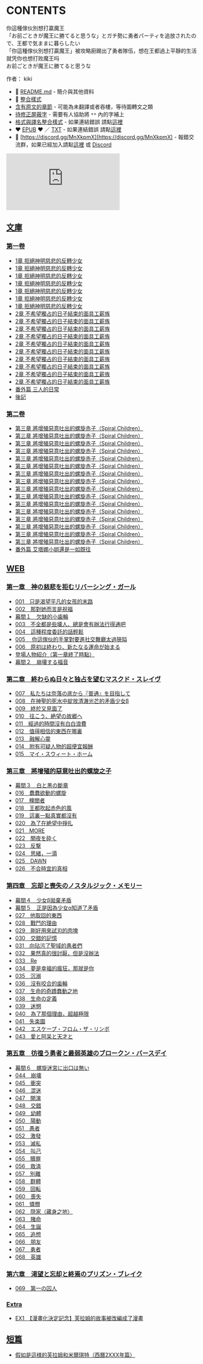 # CONTENTS

你這種傢伙別想打贏魔王  
「お前ごときが魔王に勝てると思うな」とガチ勢に勇者パーティを追放されたので、王都で気ままに暮らしたい  
「你這種傢伙別想打贏魔王」被攻略廚踢出了勇者隊伍，想在王都過上平靜的生活  
就凭你也想打败魔王吗  
お前ごときが魔王に勝てると思うな  

作者： kiki  



- :closed_book: [README.md](README.md) - 簡介與其他資料
- :pencil: [整合樣式](%E6%95%B4%E5%90%88%E6%A8%A3%E5%BC%8F.md)
- [含有原文的章節](ja.md) - 可能為未翻譯或者吞樓，等待圖轉文之類
- [待修正屏蔽字](%E5%BE%85%E4%BF%AE%E6%AD%A3%E5%B1%8F%E8%94%BD%E5%AD%97.md) - 需要有人協助將 `**` 內的字補上
- [格式與譯名整合樣式](https://github.com/bluelovers/node-novel/blob/master/lib/locales/%E4%BD%A0%E9%80%99%E7%A8%AE%E5%82%A2%E4%BC%99%E5%88%A5%E6%83%B3%E6%89%93%E8%B4%8F%E9%AD%94%E7%8E%8B.ts) - 如果連結錯誤 請點[這裡](https://github.com/bluelovers/node-novel/blob/master/lib/locales/)
-  :heart: [EPUB](https://gitlab.com/demonovel/epub-txt/blob/master/girl_out/%E4%BD%A0%E9%80%99%E7%A8%AE%E5%82%A2%E4%BC%99%E5%88%A5%E6%83%B3%E6%89%93%E8%B4%8F%E9%AD%94%E7%8E%8B.epub) :heart:  ／ [TXT](https://gitlab.com/demonovel/epub-txt/blob/master/girl_out/out/%E4%BD%A0%E9%80%99%E7%A8%AE%E5%82%A2%E4%BC%99%E5%88%A5%E6%83%B3%E6%89%93%E8%B4%8F%E9%AD%94%E7%8E%8B.out.txt) - 如果連結錯誤 請點[這裡](https://gitlab.com/demonovel/epub-txt/blob/master/girl_out/)
- :mega: [https://discord.gg/MnXkpmX](https://discord.gg/MnXkpmX) - 報錯交流群，如果已經加入請點[這裡](https://discordapp.com/channels/467794087769014273/467794088285175809) 或 [Discord](https://discordapp.com/channels/@me)


![導航目錄](https://chart.apis.google.com/chart?cht=qr&chs=150x150&chl=https://gitlab.com/novel-group/txt-source/blob/master/girl_out/你這種傢伙別想打贏魔王/導航目錄.md "導航目錄")




## [文庫](00010_%E6%96%87%E5%BA%AB)


### [第一卷](00010_%E6%96%87%E5%BA%AB/10010_%E7%AC%AC%E4%B8%80%E5%8D%B7)

- [1章 拒絕神明慈悲的反轉少女](00010_%E6%96%87%E5%BA%AB/10010_%E7%AC%AC%E4%B8%80%E5%8D%B7/00010_1%E7%AB%A0%20%E6%8B%92%E7%B5%95%E7%A5%9E%E6%98%8E%E6%85%88%E6%82%B2%E7%9A%84%E5%8F%8D%E8%BD%89%E5%B0%91%E5%A5%B3/00020_001%20%E5%83%85%E5%83%85%E6%98%AF%E6%B8%B4%E6%9C%9B%E5%B9%B3%E5%87%A1%E7%9A%84%E5%B0%91%E5%A5%B3%E7%9A%84%E6%9C%AB%E8%B7%AF.txt)
- [1章 拒絕神明慈悲的反轉少女](00010_%E6%96%87%E5%BA%AB/10010_%E7%AC%AC%E4%B8%80%E5%8D%B7/00010_1%E7%AB%A0%20%E6%8B%92%E7%B5%95%E7%A5%9E%E6%98%8E%E6%85%88%E6%82%B2%E7%9A%84%E5%8F%8D%E8%BD%89%E5%B0%91%E5%A5%B3/00030_002%20%E9%82%A3%E5%B0%8D%E5%A5%B9%E8%80%8C%E8%A8%80%E6%98%AF%E7%A5%9D%E7%A6%8F.txt)
- [1章 拒絕神明慈悲的反轉少女](00010_%E6%96%87%E5%BA%AB/10010_%E7%AC%AC%E4%B8%80%E5%8D%B7/00010_1%E7%AB%A0%20%E6%8B%92%E7%B5%95%E7%A5%9E%E6%98%8E%E6%85%88%E6%82%B2%E7%9A%84%E5%8F%8D%E8%BD%89%E5%B0%91%E5%A5%B3/00040_%E5%B9%95%E9%96%93%EF%BC%91%20%E6%AC%A0%E7%BC%BA%E7%9A%84%E5%B0%8F%E6%AD%AF%E8%BC%AA.txt)
- [1章 拒絕神明慈悲的反轉少女](00010_%E6%96%87%E5%BA%AB/10010_%E7%AC%AC%E4%B8%80%E5%8D%B7/00010_1%E7%AB%A0%20%E6%8B%92%E7%B5%95%E7%A5%9E%E6%98%8E%E6%85%88%E6%82%B2%E7%9A%84%E5%8F%8D%E8%BD%89%E5%B0%91%E5%A5%B3/00050_003%20%E4%B8%8D%E5%85%A8%E9%83%BD%E6%98%AF%E4%BA%9B%E5%A3%8A%E4%BA%BA%EF%BC%8C%E7%B8%BD%E6%98%AF%E6%9C%83%E6%9C%89%E8%BE%A6%E6%B3%95%E8%A1%8C%E5%BE%97%E9%80%9A%E5%90%A7.txt)
- [1章 拒絕神明慈悲的反轉少女](00010_%E6%96%87%E5%BA%AB/10010_%E7%AC%AC%E4%B8%80%E5%8D%B7/00010_1%E7%AB%A0%20%E6%8B%92%E7%B5%95%E7%A5%9E%E6%98%8E%E6%85%88%E6%82%B2%E7%9A%84%E5%8F%8D%E8%BD%89%E5%B0%91%E5%A5%B3/00060_004%20%E9%80%99%E7%A8%AE%E7%A8%8B%E5%BA%A6%E5%A7%94%E6%89%98%E7%9A%84%E8%A9%B1%E8%BC%95%E6%9D%BE~.txt)
- [1章 拒絕神明慈悲的反轉少女](00010_%E6%96%87%E5%BA%AB/10010_%E7%AC%AC%E4%B8%80%E5%8D%B7/00010_1%E7%AB%A0%20%E6%8B%92%E7%B5%95%E7%A5%9E%E6%98%8E%E6%85%88%E6%82%B2%E7%9A%84%E5%8F%8D%E8%BD%89%E5%B0%91%E5%A5%B3/00070_005%20%E4%BD%A0%E9%80%99%E5%AE%B6%E4%BC%99%E7%9A%84%E6%89%8B%E6%8E%8C%E9%82%84%E4%B8%8D%E5%A4%A0%E8%AD%B2%E6%88%91%E8%B5%B7%E8%88%9E.txt)
- [1章 拒絕神明慈悲的反轉少女](00010_%E6%96%87%E5%BA%AB/10010_%E7%AC%AC%E4%B8%80%E5%8D%B7/00010_1%E7%AB%A0%20%E6%8B%92%E7%B5%95%E7%A5%9E%E6%98%8E%E6%85%88%E6%82%B2%E7%9A%84%E5%8F%8D%E8%BD%89%E5%B0%91%E5%A5%B3/00080_006%20%E5%8E%9F%E5%88%9D%E7%B5%90%E6%9D%9F%EF%BC%8C%E6%96%B0%E7%9A%84%E5%91%BD%E9%81%8B%E9%96%8B%E5%A7%8B.txt)
- [2章 不希望獨占的日子結束的面具工薪族](00010_%E6%96%87%E5%BA%AB/10010_%E7%AC%AC%E4%B8%80%E5%8D%B7/00090_2%E7%AB%A0%20%E4%B8%8D%E5%B8%8C%E6%9C%9B%E7%8D%A8%E5%8D%A0%E7%9A%84%E6%97%A5%E5%AD%90%E7%B5%90%E6%9D%9F%E7%9A%84%E9%9D%A2%E5%85%B7%E5%B7%A5%E8%96%AA%E6%97%8F/00090_%E5%B9%95%E9%96%93%EF%BC%92%20%E5%B4%A9%E5%A3%8A%E7%9A%84%E7%A6%8F%E9%9F%B3.txt)
- [2章 不希望獨占的日子結束的面具工薪族](00010_%E6%96%87%E5%BA%AB/10010_%E7%AC%AC%E4%B8%80%E5%8D%B7/00090_2%E7%AB%A0%20%E4%B8%8D%E5%B8%8C%E6%9C%9B%E7%8D%A8%E5%8D%A0%E7%9A%84%E6%97%A5%E5%AD%90%E7%B5%90%E6%9D%9F%E7%9A%84%E9%9D%A2%E5%85%B7%E5%B7%A5%E8%96%AA%E6%97%8F/00100_007%20%E6%88%91%E5%80%91%E6%98%AF%E5%BE%9E%E5%9C%B0%E7%8D%84%E7%9A%84%E5%BA%95%E9%83%A8%E5%90%91%E3%80%8E%E6%99%AE%E9%80%9A%E3%80%8F%E9%80%B2%E7%99%BC.txt)
- [2章 不希望獨占的日子結束的面具工薪族](00010_%E6%96%87%E5%BA%AB/10010_%E7%AC%AC%E4%B8%80%E5%8D%B7/00090_2%E7%AB%A0%20%E4%B8%8D%E5%B8%8C%E6%9C%9B%E7%8D%A8%E5%8D%A0%E7%9A%84%E6%97%A5%E5%AD%90%E7%B5%90%E6%9D%9F%E7%9A%84%E9%9D%A2%E5%85%B7%E5%B7%A5%E8%96%AA%E6%97%8F/00110_008%20%E5%9C%A8%E7%A5%9E%E8%81%96%E7%9A%84%E6%AD%BB%E6%B0%B4%E4%B8%AD%E7%B6%BB%E6%94%BE%E6%B8%85%E6%BE%88%E5%85%89%E8%8A%92%E7%9A%84%E7%9F%9B%E7%9B%BE%E5%B0%91%E5%A5%B3%CE%B2.txt)
- [2章 不希望獨占的日子結束的面具工薪族](00010_%E6%96%87%E5%BA%AB/10010_%E7%AC%AC%E4%B8%80%E5%8D%B7/00090_2%E7%AB%A0%20%E4%B8%8D%E5%B8%8C%E6%9C%9B%E7%8D%A8%E5%8D%A0%E7%9A%84%E6%97%A5%E5%AD%90%E7%B5%90%E6%9D%9F%E7%9A%84%E9%9D%A2%E5%85%B7%E5%B7%A5%E8%96%AA%E6%97%8F/00120_009%20%E7%B5%82%E6%96%BC%E5%8F%88%E8%A6%8B%E9%9D%A2%E4%BA%86.txt)
- [2章 不希望獨占的日子結束的面具工薪族](00010_%E6%96%87%E5%BA%AB/10010_%E7%AC%AC%E4%B8%80%E5%8D%B7/00090_2%E7%AB%A0%20%E4%B8%8D%E5%B8%8C%E6%9C%9B%E7%8D%A8%E5%8D%A0%E7%9A%84%E6%97%A5%E5%AD%90%E7%B5%90%E6%9D%9F%E7%9A%84%E9%9D%A2%E5%85%B7%E5%B7%A5%E8%96%AA%E6%97%8F/00130_010%20%E8%B5%B0%E5%90%A7%EF%BC%8C%E5%90%91%E8%91%97%E7%B5%B6%E6%9C%9B%E7%9A%84%E6%95%85%E9%83%B7.txt)
- [2章 不希望獨占的日子結束的面具工薪族](00010_%E6%96%87%E5%BA%AB/10010_%E7%AC%AC%E4%B8%80%E5%8D%B7/00090_2%E7%AB%A0%20%E4%B8%8D%E5%B8%8C%E6%9C%9B%E7%8D%A8%E5%8D%A0%E7%9A%84%E6%97%A5%E5%AD%90%E7%B5%90%E6%9D%9F%E7%9A%84%E9%9D%A2%E5%85%B7%E5%B7%A5%E8%96%AA%E6%97%8F/00140_011%20%E7%B6%93%E9%81%8E%E7%9A%84%E6%99%82%E9%96%93%E6%B2%92%E6%9C%89%E7%99%BD%E7%99%BD%E6%B5%AA%E8%B2%BB.txt)
- [2章 不希望獨占的日子結束的面具工薪族](00010_%E6%96%87%E5%BA%AB/10010_%E7%AC%AC%E4%B8%80%E5%8D%B7/00090_2%E7%AB%A0%20%E4%B8%8D%E5%B8%8C%E6%9C%9B%E7%8D%A8%E5%8D%A0%E7%9A%84%E6%97%A5%E5%AD%90%E7%B5%90%E6%9D%9F%E7%9A%84%E9%9D%A2%E5%85%B7%E5%B7%A5%E8%96%AA%E6%97%8F/00150_012%20%E5%80%BC%E5%BE%97%E7%9B%B8%E4%BF%A1%E7%9A%84%E6%9D%B1%E8%A5%BF%E5%9C%A8%E5%93%AA%E8%A3%A1.txt)
- [2章 不希望獨占的日子結束的面具工薪族](00010_%E6%96%87%E5%BA%AB/10010_%E7%AC%AC%E4%B8%80%E5%8D%B7/00090_2%E7%AB%A0%20%E4%B8%8D%E5%B8%8C%E6%9C%9B%E7%8D%A8%E5%8D%A0%E7%9A%84%E6%97%A5%E5%AD%90%E7%B5%90%E6%9D%9F%E7%9A%84%E9%9D%A2%E5%85%B7%E5%B7%A5%E8%96%AA%E6%97%8F/00160_013%20%E8%9E%8D%E8%A7%A3%E5%BF%83%E9%9D%88.txt)
- [2章 不希望獨占的日子結束的面具工薪族](00010_%E6%96%87%E5%BA%AB/10010_%E7%AC%AC%E4%B8%80%E5%8D%B7/00090_2%E7%AB%A0%20%E4%B8%8D%E5%B8%8C%E6%9C%9B%E7%8D%A8%E5%8D%A0%E7%9A%84%E6%97%A5%E5%AD%90%E7%B5%90%E6%9D%9F%E7%9A%84%E9%9D%A2%E5%85%B7%E5%B7%A5%E8%96%AA%E6%97%8F/00170_014%20%E9%99%84%E6%9C%89%E5%8F%AF%E7%96%91%E4%BA%BA%E7%89%A9%E7%9A%84%E8%B6%85%E4%BE%BF%E5%AE%9C%E5%A0%B1%E9%85%AC.txt)
- [2章 不希望獨占的日子結束的面具工薪族](00010_%E6%96%87%E5%BA%AB/10010_%E7%AC%AC%E4%B8%80%E5%8D%B7/00090_2%E7%AB%A0%20%E4%B8%8D%E5%B8%8C%E6%9C%9B%E7%8D%A8%E5%8D%A0%E7%9A%84%E6%97%A5%E5%AD%90%E7%B5%90%E6%9D%9F%E7%9A%84%E9%9D%A2%E5%85%B7%E5%B7%A5%E8%96%AA%E6%97%8F/00180_015%20My%20Sweet%20Home.txt)
- [番外篇 三人的日常](00010_%E6%96%87%E5%BA%AB/10010_%E7%AC%AC%E4%B8%80%E5%8D%B7/00190_%E7%95%AA%E5%A4%96%E7%AF%87%20%E4%B8%89%E4%BA%BA%E7%9A%84%E6%97%A5%E5%B8%B8.txt)
- [後記](00010_%E6%96%87%E5%BA%AB/10010_%E7%AC%AC%E4%B8%80%E5%8D%B7/00200_%E5%BE%8C%E8%A8%98.txt)

### [第二卷](00010_%E6%96%87%E5%BA%AB/10020_%E7%AC%AC%E4%BA%8C%E5%8D%B7)

- [第三章 將增殖惡意吐出的螺旋赤子（Spiral Children）](00010_%E6%96%87%E5%BA%AB/10020_%E7%AC%AC%E4%BA%8C%E5%8D%B7/00010_%E7%AC%AC%E4%B8%89%E7%AB%A0%20%E5%B0%87%E5%A2%9E%E6%AE%96%E6%83%A1%E6%84%8F%E5%90%90%E5%87%BA%E7%9A%84%E8%9E%BA%E6%97%8B%E8%B5%A4%E5%AD%90%EF%BC%88Spiral%20Children%EF%BC%89/00010_%E5%B9%95%E9%96%93%EF%BC%93%20%E7%99%BD%E8%88%87%E9%BB%91%E7%9A%84%E6%96%B7%E7%AB%A0.txt)
- [第三章 將增殖惡意吐出的螺旋赤子（Spiral Children）](00010_%E6%96%87%E5%BA%AB/10020_%E7%AC%AC%E4%BA%8C%E5%8D%B7/00010_%E7%AC%AC%E4%B8%89%E7%AB%A0%20%E5%B0%87%E5%A2%9E%E6%AE%96%E6%83%A1%E6%84%8F%E5%90%90%E5%87%BA%E7%9A%84%E8%9E%BA%E6%97%8B%E8%B5%A4%E5%AD%90%EF%BC%88Spiral%20Children%EF%BC%89/00020_001%20%E5%8D%91%E9%84%99%E5%B0%8F%E4%BA%BA%E7%AC%91%E4%BA%86.txt)
- [第三章 將增殖惡意吐出的螺旋赤子（Spiral Children）](00010_%E6%96%87%E5%BA%AB/10020_%E7%AC%AC%E4%BA%8C%E5%8D%B7/00010_%E7%AC%AC%E4%B8%89%E7%AB%A0%20%E5%B0%87%E5%A2%9E%E6%AE%96%E6%83%A1%E6%84%8F%E5%90%90%E5%87%BA%E7%9A%84%E8%9E%BA%E6%97%8B%E8%B5%A4%E5%AD%90%EF%BC%88Spiral%20Children%EF%BC%89/00030_002%20%E5%B1%A4%E5%B1%A4%E5%8C%85%E8%A3%B9%E7%9A%84%E8%9B%9B%E7%B5%B2.txt)
- [第三章 將增殖惡意吐出的螺旋赤子（Spiral Children）](00010_%E6%96%87%E5%BA%AB/10020_%E7%AC%AC%E4%BA%8C%E5%8D%B7/00010_%E7%AC%AC%E4%B8%89%E7%AB%A0%20%E5%B0%87%E5%A2%9E%E6%AE%96%E6%83%A1%E6%84%8F%E5%90%90%E5%87%BA%E7%9A%84%E8%9E%BA%E6%97%8B%E8%B5%A4%E5%AD%90%EF%BC%88Spiral%20Children%EF%BC%89/00040_003%20%E5%A5%B4%E9%9A%B7%E5%B0%91%E5%A5%B3%E7%84%A1%E8%99%95%E5%8F%AF%E9%80%83.txt)
- [第三章 將增殖惡意吐出的螺旋赤子（Spiral Children）](00010_%E6%96%87%E5%BA%AB/10020_%E7%AC%AC%E4%BA%8C%E5%8D%B7/00010_%E7%AC%AC%E4%B8%89%E7%AB%A0%20%E5%B0%87%E5%A2%9E%E6%AE%96%E6%83%A1%E6%84%8F%E5%90%90%E5%87%BA%E7%9A%84%E8%9E%BA%E6%97%8B%E8%B5%A4%E5%AD%90%EF%BC%88Spiral%20Children%EF%BC%89/00050_004%20%E5%9B%A0%E6%9E%9C%E5%BE%AA%E7%92%B0%E8%80%8C%E4%BE%86%E7%9A%84%E5%A0%B1%E6%87%89.txt)
- [第三章 將增殖惡意吐出的螺旋赤子（Spiral Children）](00010_%E6%96%87%E5%BA%AB/10020_%E7%AC%AC%E4%BA%8C%E5%8D%B7/00010_%E7%AC%AC%E4%B8%89%E7%AB%A0%20%E5%B0%87%E5%A2%9E%E6%AE%96%E6%83%A1%E6%84%8F%E5%90%90%E5%87%BA%E7%9A%84%E8%9E%BA%E6%97%8B%E8%B5%A4%E5%AD%90%EF%BC%88Spiral%20Children%EF%BC%89/00060_005%20%E8%A0%A2%E8%A0%A2%E6%AC%B2%E5%8B%95%E7%9A%84%E8%9E%BA%E6%97%8B.txt)
- [第三章 將增殖惡意吐出的螺旋赤子（Spiral Children）](00010_%E6%96%87%E5%BA%AB/10020_%E7%AC%AC%E4%BA%8C%E5%8D%B7/00010_%E7%AC%AC%E4%B8%89%E7%AB%A0%20%E5%B0%87%E5%A2%9E%E6%AE%96%E6%83%A1%E6%84%8F%E5%90%90%E5%87%BA%E7%9A%84%E8%9E%BA%E6%97%8B%E8%B5%A4%E5%AD%90%EF%BC%88Spiral%20Children%EF%BC%89/00070_006%20%E7%8E%8B%E9%83%BD%E5%90%B9%E8%B5%B7%E7%9A%84%E8%B5%A4%E8%89%B2%E4%B9%8B%E9%A2%A8.txt)
- [第三章 將增殖惡意吐出的螺旋赤子（Spiral Children）](00010_%E6%96%87%E5%BA%AB/10020_%E7%AC%AC%E4%BA%8C%E5%8D%B7/00010_%E7%AC%AC%E4%B8%89%E7%AB%A0%20%E5%B0%87%E5%A2%9E%E6%AE%96%E6%83%A1%E6%84%8F%E5%90%90%E5%87%BA%E7%9A%84%E8%9E%BA%E6%97%8B%E8%B5%A4%E5%AD%90%EF%BC%88Spiral%20Children%EF%BC%89/00080_007%20%E9%80%99%E9%87%8C%E4%B8%80%E9%BB%9E%E7%9C%9F%E5%AF%A6%E9%83%BD%E6%B2%92%E6%9C%89.txt)
- [第三章 將增殖惡意吐出的螺旋赤子（Spiral Children）](00010_%E6%96%87%E5%BA%AB/10020_%E7%AC%AC%E4%BA%8C%E5%8D%B7/00010_%E7%AC%AC%E4%B8%89%E7%AB%A0%20%E5%B0%87%E5%A2%9E%E6%AE%96%E6%83%A1%E6%84%8F%E5%90%90%E5%87%BA%E7%9A%84%E8%9E%BA%E6%97%8B%E8%B5%A4%E5%AD%90%EF%BC%88Spiral%20Children%EF%BC%89/00090_008%20%E7%84%A1%E5%8A%9B%E6%84%9F%E7%B8%BD%E6%98%AF%E4%BC%B4%E9%9A%A8%E8%91%97%E6%88%91.txt)
- [第三章 將增殖惡意吐出的螺旋赤子（Spiral Children）](00010_%E6%96%87%E5%BA%AB/10020_%E7%AC%AC%E4%BA%8C%E5%8D%B7/00010_%E7%AC%AC%E4%B8%89%E7%AB%A0%20%E5%B0%87%E5%A2%9E%E6%AE%96%E6%83%A1%E6%84%8F%E5%90%90%E5%87%BA%E7%9A%84%E8%9E%BA%E6%97%8B%E8%B5%A4%E5%AD%90%EF%BC%88Spiral%20Children%EF%BC%89/00100_009%20%E6%AC%A0%E7%BC%BA%E7%9A%84%E7%A2%8E%E7%89%87.txt)
- [第三章 將增殖惡意吐出的螺旋赤子（Spiral Children）](00010_%E6%96%87%E5%BA%AB/10020_%E7%AC%AC%E4%BA%8C%E5%8D%B7/00010_%E7%AC%AC%E4%B8%89%E7%AB%A0%20%E5%B0%87%E5%A2%9E%E6%AE%96%E6%83%A1%E6%84%8F%E5%90%90%E5%87%BA%E7%9A%84%E8%9E%BA%E6%97%8B%E8%B5%A4%E5%AD%90%EF%BC%88Spiral%20Children%EF%BC%89/00110_010%20MORE.txt)
- [第三章 將增殖惡意吐出的螺旋赤子（Spiral Children）](00010_%E6%96%87%E5%BA%AB/10020_%E7%AC%AC%E4%BA%8C%E5%8D%B7/00010_%E7%AC%AC%E4%B8%89%E7%AB%A0%20%E5%B0%87%E5%A2%9E%E6%AE%96%E6%83%A1%E6%84%8F%E5%90%90%E5%87%BA%E7%9A%84%E8%9E%BA%E6%97%8B%E8%B5%A4%E5%AD%90%EF%BC%88Spiral%20Children%EF%BC%89/00120_011%20%E7%B2%89%E7%A2%8E%E9%BB%91%E5%A4%9C.txt)
- [第三章 將增殖惡意吐出的螺旋赤子（Spiral Children）](00010_%E6%96%87%E5%BA%AB/10020_%E7%AC%AC%E4%BA%8C%E5%8D%B7/00010_%E7%AC%AC%E4%B8%89%E7%AB%A0%20%E5%B0%87%E5%A2%9E%E6%AE%96%E6%83%A1%E6%84%8F%E5%90%90%E5%87%BA%E7%9A%84%E8%9E%BA%E6%97%8B%E8%B5%A4%E5%AD%90%EF%BC%88Spiral%20Children%EF%BC%89/00130_012%20%E5%8F%8D%E6%92%83.txt)
- [第三章 將增殖惡意吐出的螺旋赤子（Spiral Children）](00010_%E6%96%87%E5%BA%AB/10020_%E7%AC%AC%E4%BA%8C%E5%8D%B7/00010_%E7%AC%AC%E4%B8%89%E7%AB%A0%20%E5%B0%87%E5%A2%9E%E6%AE%96%E6%83%A1%E6%84%8F%E5%90%90%E5%87%BA%E7%9A%84%E8%9E%BA%E6%97%8B%E8%B5%A4%E5%AD%90%EF%BC%88Spiral%20Children%EF%BC%89/00140_013%20%E9%BB%9E%E6%BB%B4%E5%9B%9E%E6%86%B6.txt)
- [第三章 將增殖惡意吐出的螺旋赤子（Spiral Children）](00010_%E6%96%87%E5%BA%AB/10020_%E7%AC%AC%E4%BA%8C%E5%8D%B7/00010_%E7%AC%AC%E4%B8%89%E7%AB%A0%20%E5%B0%87%E5%A2%9E%E6%AE%96%E6%83%A1%E6%84%8F%E5%90%90%E5%87%BA%E7%9A%84%E8%9E%BA%E6%97%8B%E8%B5%A4%E5%AD%90%EF%BC%88Spiral%20Children%EF%BC%89/00150_014%20DAWN.txt)
- [第三章 將增殖惡意吐出的螺旋赤子（Spiral Children）](00010_%E6%96%87%E5%BA%AB/10020_%E7%AC%AC%E4%BA%8C%E5%8D%B7/00010_%E7%AC%AC%E4%B8%89%E7%AB%A0%20%E5%B0%87%E5%A2%9E%E6%AE%96%E6%83%A1%E6%84%8F%E5%90%90%E5%87%BA%E7%9A%84%E8%9E%BA%E6%97%8B%E8%B5%A4%E5%AD%90%EF%BC%88Spiral%20Children%EF%BC%89/00160_015%20%E4%B8%8D%E5%90%88%E6%99%82%E5%AE%9C%E7%9A%84%E7%9C%9F%E7%9B%B8.txt)
- [番外篇 艾塔娜小姐還是一如既往](00010_%E6%96%87%E5%BA%AB/10020_%E7%AC%AC%E4%BA%8C%E5%8D%B7/00170_%E7%95%AA%E5%A4%96%E7%AF%87%20%E8%89%BE%E5%A1%94%E5%A8%9C%E5%B0%8F%E5%A7%90%E9%82%84%E6%98%AF%E4%B8%80%E5%A6%82%E6%97%A2%E5%BE%80.txt)


## [WEB](00020_WEB)


### [第一章　神の慈悲を拒むリバーシング・ガール](00020_WEB/00000_%E7%AC%AC%E4%B8%80%E7%AB%A0%E3%80%80%E7%A5%9E%E3%81%AE%E6%85%88%E6%82%B2%E3%82%92%E6%8B%92%E3%82%80%E3%83%AA%E3%83%90%E3%83%BC%E3%82%B7%E3%83%B3%E3%82%B0%E3%83%BB%E3%82%AC%E3%83%BC%E3%83%AB)

- [001　只是渴望平凡的女孩的末路](00020_WEB/00000_%E7%AC%AC%E4%B8%80%E7%AB%A0%E3%80%80%E7%A5%9E%E3%81%AE%E6%85%88%E6%82%B2%E3%82%92%E6%8B%92%E3%82%80%E3%83%AA%E3%83%90%E3%83%BC%E3%82%B7%E3%83%B3%E3%82%B0%E3%83%BB%E3%82%AC%E3%83%BC%E3%83%AB/00010_001%E3%80%80%E5%8F%AA%E6%98%AF%E6%B8%B4%E6%9C%9B%E5%B9%B3%E5%87%A1%E7%9A%84%E5%A5%B3%E5%AD%A9%E7%9A%84%E6%9C%AB%E8%B7%AF.txt)
- [002　那對她而言是祝福](00020_WEB/00000_%E7%AC%AC%E4%B8%80%E7%AB%A0%E3%80%80%E7%A5%9E%E3%81%AE%E6%85%88%E6%82%B2%E3%82%92%E6%8B%92%E3%82%80%E3%83%AA%E3%83%90%E3%83%BC%E3%82%B7%E3%83%B3%E3%82%B0%E3%83%BB%E3%82%AC%E3%83%BC%E3%83%AB/00020_002%E3%80%80%E9%82%A3%E5%B0%8D%E5%A5%B9%E8%80%8C%E8%A8%80%E6%98%AF%E7%A5%9D%E7%A6%8F.txt)
- [幕間１　欠缺的小歯輪](00020_WEB/00000_%E7%AC%AC%E4%B8%80%E7%AB%A0%E3%80%80%E7%A5%9E%E3%81%AE%E6%85%88%E6%82%B2%E3%82%92%E6%8B%92%E3%82%80%E3%83%AA%E3%83%90%E3%83%BC%E3%82%B7%E3%83%B3%E3%82%B0%E3%83%BB%E3%82%AC%E3%83%BC%E3%83%AB/00030_%E5%B9%95%E9%96%93%EF%BC%91%E3%80%80%E6%AC%A0%E7%BC%BA%E7%9A%84%E5%B0%8F%E6%AD%AF%E8%BC%AA.txt)
- [003　不全都是些壊人、總是會有辦法行得通吧](00020_WEB/00000_%E7%AC%AC%E4%B8%80%E7%AB%A0%E3%80%80%E7%A5%9E%E3%81%AE%E6%85%88%E6%82%B2%E3%82%92%E6%8B%92%E3%82%80%E3%83%AA%E3%83%90%E3%83%BC%E3%82%B7%E3%83%B3%E3%82%B0%E3%83%BB%E3%82%AC%E3%83%BC%E3%83%AB/00040_003%E3%80%80%E4%B8%8D%E5%85%A8%E9%83%BD%E6%98%AF%E4%BA%9B%E5%A3%8A%E4%BA%BA%E3%80%81%E7%B8%BD%E6%98%AF%E6%9C%83%E6%9C%89%E8%BE%A6%E6%B3%95%E8%A1%8C%E5%BE%97%E9%80%9A%E5%90%A7.txt)
- [004　這種程度委託的話輕鬆](00020_WEB/00000_%E7%AC%AC%E4%B8%80%E7%AB%A0%E3%80%80%E7%A5%9E%E3%81%AE%E6%85%88%E6%82%B2%E3%82%92%E6%8B%92%E3%82%80%E3%83%AA%E3%83%90%E3%83%BC%E3%82%B7%E3%83%B3%E3%82%B0%E3%83%BB%E3%82%AC%E3%83%BC%E3%83%AB/00050_004%E3%80%80%E9%80%99%E7%A8%AE%E7%A8%8B%E5%BA%A6%E5%A7%94%E8%A8%97%E7%9A%84%E8%A9%B1%E8%BC%95%E9%AC%86.txt)
- [005　 你這傢伙的手掌對要進社交舞廳太過狹隘](00020_WEB/00000_%E7%AC%AC%E4%B8%80%E7%AB%A0%E3%80%80%E7%A5%9E%E3%81%AE%E6%85%88%E6%82%B2%E3%82%92%E6%8B%92%E3%82%80%E3%83%AA%E3%83%90%E3%83%BC%E3%82%B7%E3%83%B3%E3%82%B0%E3%83%BB%E3%82%AC%E3%83%BC%E3%83%AB/00060_005%E3%80%80%20%E4%BD%A0%E9%80%99%E5%82%A2%E4%BC%99%E7%9A%84%E6%89%8B%E6%8E%8C%E5%B0%8D%E8%A6%81%E9%80%B2%E7%A4%BE%E4%BA%A4%E8%88%9E%E5%BB%B3%E5%A4%AA%E9%81%8E%E7%8B%B9%E9%9A%98.txt)
- [006　原初は終わり、新たなる運命が始まる](00020_WEB/00000_%E7%AC%AC%E4%B8%80%E7%AB%A0%E3%80%80%E7%A5%9E%E3%81%AE%E6%85%88%E6%82%B2%E3%82%92%E6%8B%92%E3%82%80%E3%83%AA%E3%83%90%E3%83%BC%E3%82%B7%E3%83%B3%E3%82%B0%E3%83%BB%E3%82%AC%E3%83%BC%E3%83%AB/00070_006%E3%80%80%E5%8E%9F%E5%88%9D%E3%81%AF%E7%B5%82%E3%82%8F%E3%82%8A%E3%80%81%E6%96%B0%E3%81%9F%E3%81%AA%E3%82%8B%E9%81%8B%E5%91%BD%E3%81%8C%E5%A7%8B%E3%81%BE%E3%82%8B.txt)
- [登場人物紹介（第一章終了時點）](00020_WEB/00000_%E7%AC%AC%E4%B8%80%E7%AB%A0%E3%80%80%E7%A5%9E%E3%81%AE%E6%85%88%E6%82%B2%E3%82%92%E6%8B%92%E3%82%80%E3%83%AA%E3%83%90%E3%83%BC%E3%82%B7%E3%83%B3%E3%82%B0%E3%83%BB%E3%82%AC%E3%83%BC%E3%83%AB/00080_%E7%99%BB%E5%A0%B4%E4%BA%BA%E7%89%A9%E7%B4%B9%E4%BB%8B%EF%BC%88%E7%AC%AC%E4%B8%80%E7%AB%A0%E7%B5%82%E4%BA%86%E6%99%82%E9%BB%9E%EF%BC%89.txt)
- [幕間２　崩壊する福音](00020_WEB/00000_%E7%AC%AC%E4%B8%80%E7%AB%A0%E3%80%80%E7%A5%9E%E3%81%AE%E6%85%88%E6%82%B2%E3%82%92%E6%8B%92%E3%82%80%E3%83%AA%E3%83%90%E3%83%BC%E3%82%B7%E3%83%B3%E3%82%B0%E3%83%BB%E3%82%AC%E3%83%BC%E3%83%AB/00090_%E5%B9%95%E9%96%93%EF%BC%92%E3%80%80%E5%B4%A9%E5%A3%8A%E3%81%99%E3%82%8B%E7%A6%8F%E9%9F%B3.txt)

### [第二章　終わらぬ日々と独占を望むマスクド・スレイヴ](00020_WEB/00010_%E7%AC%AC%E4%BA%8C%E7%AB%A0%E3%80%80%E7%B5%82%E3%82%8F%E3%82%89%E3%81%AC%E6%97%A5%E3%80%85%E3%81%A8%E7%8B%AC%E5%8D%A0%E3%82%92%E6%9C%9B%E3%82%80%E3%83%9E%E3%82%B9%E3%82%AF%E3%83%89%E3%83%BB%E3%82%B9%E3%83%AC%E3%82%A4%E3%83%B4)

- [007　私たちは奈落の底から『普通』を目指して](00020_WEB/00010_%E7%AC%AC%E4%BA%8C%E7%AB%A0%E3%80%80%E7%B5%82%E3%82%8F%E3%82%89%E3%81%AC%E6%97%A5%E3%80%85%E3%81%A8%E7%8B%AC%E5%8D%A0%E3%82%92%E6%9C%9B%E3%82%80%E3%83%9E%E3%82%B9%E3%82%AF%E3%83%89%E3%83%BB%E3%82%B9%E3%83%AC%E3%82%A4%E3%83%B4/00100_007%E3%80%80%E7%A7%81%E3%81%9F%E3%81%A1%E3%81%AF%E5%A5%88%E8%90%BD%E3%81%AE%E5%BA%95%E3%81%8B%E3%82%89%E3%80%8E%E6%99%AE%E9%80%9A%E3%80%8F%E3%82%92%E7%9B%AE%E6%8C%87%E3%81%97%E3%81%A6.txt)
- [008　在神聖的死水中綻放清澈光芒的矛盾少女β](00020_WEB/00010_%E7%AC%AC%E4%BA%8C%E7%AB%A0%E3%80%80%E7%B5%82%E3%82%8F%E3%82%89%E3%81%AC%E6%97%A5%E3%80%85%E3%81%A8%E7%8B%AC%E5%8D%A0%E3%82%92%E6%9C%9B%E3%82%80%E3%83%9E%E3%82%B9%E3%82%AF%E3%83%89%E3%83%BB%E3%82%B9%E3%83%AC%E3%82%A4%E3%83%B4/00110_008%E3%80%80%E5%9C%A8%E7%A5%9E%E8%81%96%E7%9A%84%E6%AD%BB%E6%B0%B4%E4%B8%AD%E7%B6%BB%E6%94%BE%E6%B8%85%E6%BE%88%E5%85%89%E8%8A%92%E7%9A%84%E7%9F%9B%E7%9B%BE%E5%B0%91%E5%A5%B3%CE%B2.txt)
- [009　終於又見面了](00020_WEB/00010_%E7%AC%AC%E4%BA%8C%E7%AB%A0%E3%80%80%E7%B5%82%E3%82%8F%E3%82%89%E3%81%AC%E6%97%A5%E3%80%85%E3%81%A8%E7%8B%AC%E5%8D%A0%E3%82%92%E6%9C%9B%E3%82%80%E3%83%9E%E3%82%B9%E3%82%AF%E3%83%89%E3%83%BB%E3%82%B9%E3%83%AC%E3%82%A4%E3%83%B4/00120_009%E3%80%80%E7%B5%82%E6%96%BC%E5%8F%88%E8%A6%8B%E9%9D%A2%E4%BA%86.txt)
- [010　往こう、絶望の故郷へ](00020_WEB/00010_%E7%AC%AC%E4%BA%8C%E7%AB%A0%E3%80%80%E7%B5%82%E3%82%8F%E3%82%89%E3%81%AC%E6%97%A5%E3%80%85%E3%81%A8%E7%8B%AC%E5%8D%A0%E3%82%92%E6%9C%9B%E3%82%80%E3%83%9E%E3%82%B9%E3%82%AF%E3%83%89%E3%83%BB%E3%82%B9%E3%83%AC%E3%82%A4%E3%83%B4/00130_010%E3%80%80%E5%BE%80%E3%81%93%E3%81%86%E3%80%81%E7%B5%B6%E6%9C%9B%E3%81%AE%E6%95%85%E9%83%B7%E3%81%B8.txt)
- [011　經過的時間沒有白白浪費](00020_WEB/00010_%E7%AC%AC%E4%BA%8C%E7%AB%A0%E3%80%80%E7%B5%82%E3%82%8F%E3%82%89%E3%81%AC%E6%97%A5%E3%80%85%E3%81%A8%E7%8B%AC%E5%8D%A0%E3%82%92%E6%9C%9B%E3%82%80%E3%83%9E%E3%82%B9%E3%82%AF%E3%83%89%E3%83%BB%E3%82%B9%E3%83%AC%E3%82%A4%E3%83%B4/00140_011%E3%80%80%E7%B6%93%E9%81%8E%E7%9A%84%E6%99%82%E9%96%93%E6%B2%92%E6%9C%89%E7%99%BD%E7%99%BD%E6%B5%AA%E8%B2%BB.txt)
- [012　值得相信的東西在哪裏](00020_WEB/00010_%E7%AC%AC%E4%BA%8C%E7%AB%A0%E3%80%80%E7%B5%82%E3%82%8F%E3%82%89%E3%81%AC%E6%97%A5%E3%80%85%E3%81%A8%E7%8B%AC%E5%8D%A0%E3%82%92%E6%9C%9B%E3%82%80%E3%83%9E%E3%82%B9%E3%82%AF%E3%83%89%E3%83%BB%E3%82%B9%E3%83%AC%E3%82%A4%E3%83%B4/00150_012%E3%80%80%E5%80%BC%E5%BE%97%E7%9B%B8%E4%BF%A1%E7%9A%84%E6%9D%B1%E8%A5%BF%E5%9C%A8%E5%93%AA%E8%A3%8F.txt)
- [013　融解心靈](00020_WEB/00010_%E7%AC%AC%E4%BA%8C%E7%AB%A0%E3%80%80%E7%B5%82%E3%82%8F%E3%82%89%E3%81%AC%E6%97%A5%E3%80%85%E3%81%A8%E7%8B%AC%E5%8D%A0%E3%82%92%E6%9C%9B%E3%82%80%E3%83%9E%E3%82%B9%E3%82%AF%E3%83%89%E3%83%BB%E3%82%B9%E3%83%AC%E3%82%A4%E3%83%B4/00160_013%E3%80%80%E8%9E%8D%E8%A7%A3%E5%BF%83%E9%9D%88.txt)
- [014　附有可疑人物的超便宜報酬](00020_WEB/00010_%E7%AC%AC%E4%BA%8C%E7%AB%A0%E3%80%80%E7%B5%82%E3%82%8F%E3%82%89%E3%81%AC%E6%97%A5%E3%80%85%E3%81%A8%E7%8B%AC%E5%8D%A0%E3%82%92%E6%9C%9B%E3%82%80%E3%83%9E%E3%82%B9%E3%82%AF%E3%83%89%E3%83%BB%E3%82%B9%E3%83%AC%E3%82%A4%E3%83%B4/00170_014%E3%80%80%E9%99%84%E6%9C%89%E5%8F%AF%E7%96%91%E4%BA%BA%E7%89%A9%E7%9A%84%E8%B6%85%E4%BE%BF%E5%AE%9C%E5%A0%B1%E9%85%AC.txt)
- [015　マイ・スウィート・ホーム](00020_WEB/00010_%E7%AC%AC%E4%BA%8C%E7%AB%A0%E3%80%80%E7%B5%82%E3%82%8F%E3%82%89%E3%81%AC%E6%97%A5%E3%80%85%E3%81%A8%E7%8B%AC%E5%8D%A0%E3%82%92%E6%9C%9B%E3%82%80%E3%83%9E%E3%82%B9%E3%82%AF%E3%83%89%E3%83%BB%E3%82%B9%E3%83%AC%E3%82%A4%E3%83%B4/00180_015%E3%80%80%E3%83%9E%E3%82%A4%E3%83%BB%E3%82%B9%E3%82%A6%E3%82%A3%E3%83%BC%E3%83%88%E3%83%BB%E3%83%9B%E3%83%BC%E3%83%A0.txt)

### [第三章　將增殖的惡意吐出的螺旋之子](00020_WEB/00020_%E7%AC%AC%E4%B8%89%E7%AB%A0%E3%80%80%E5%B0%87%E5%A2%9E%E6%AE%96%E7%9A%84%E6%83%A1%E6%84%8F%E5%90%90%E5%87%BA%E7%9A%84%E8%9E%BA%E6%97%8B%E4%B9%8B%E5%AD%90)

- [幕間３　白と黑の斷章](00020_WEB/00020_%E7%AC%AC%E4%B8%89%E7%AB%A0%E3%80%80%E5%B0%87%E5%A2%9E%E6%AE%96%E7%9A%84%E6%83%A1%E6%84%8F%E5%90%90%E5%87%BA%E7%9A%84%E8%9E%BA%E6%97%8B%E4%B9%8B%E5%AD%90/00190_%E5%B9%95%E9%96%93%EF%BC%93%E3%80%80%E7%99%BD%E3%81%A8%E9%BB%91%E3%81%AE%E6%96%B7%E7%AB%A0.txt)
- [016　蠢蠢欲動的螺旋](00020_WEB/00020_%E7%AC%AC%E4%B8%89%E7%AB%A0%E3%80%80%E5%B0%87%E5%A2%9E%E6%AE%96%E7%9A%84%E6%83%A1%E6%84%8F%E5%90%90%E5%87%BA%E7%9A%84%E8%9E%BA%E6%97%8B%E4%B9%8B%E5%AD%90/00200_016%E3%80%80%E8%A0%A2%E8%A0%A2%E6%AC%B2%E5%8B%95%E7%9A%84%E8%9E%BA%E6%97%8B.txt)
- [017　検閲者](00020_WEB/00020_%E7%AC%AC%E4%B8%89%E7%AB%A0%E3%80%80%E5%B0%87%E5%A2%9E%E6%AE%96%E7%9A%84%E6%83%A1%E6%84%8F%E5%90%90%E5%87%BA%E7%9A%84%E8%9E%BA%E6%97%8B%E4%B9%8B%E5%AD%90/00210_017%E3%80%80%E6%A4%9C%E9%96%B2%E8%80%85.txt)
- [018　王都吹起赤色的風](00020_WEB/00020_%E7%AC%AC%E4%B8%89%E7%AB%A0%E3%80%80%E5%B0%87%E5%A2%9E%E6%AE%96%E7%9A%84%E6%83%A1%E6%84%8F%E5%90%90%E5%87%BA%E7%9A%84%E8%9E%BA%E6%97%8B%E4%B9%8B%E5%AD%90/00220_018%E3%80%80%E7%8E%8B%E9%83%BD%E5%90%B9%E8%B5%B7%E8%B5%A4%E8%89%B2%E7%9A%84%E9%A2%A8.txt)
- [019　這裏一點真實都沒有](00020_WEB/00020_%E7%AC%AC%E4%B8%89%E7%AB%A0%E3%80%80%E5%B0%87%E5%A2%9E%E6%AE%96%E7%9A%84%E6%83%A1%E6%84%8F%E5%90%90%E5%87%BA%E7%9A%84%E8%9E%BA%E6%97%8B%E4%B9%8B%E5%AD%90/00230_019%E3%80%80%E9%80%99%E8%A3%8F%E4%B8%80%E9%BB%9E%E7%9C%9F%E5%AF%A6%E9%83%BD%E6%B2%92%E6%9C%89.txt)
- [020　為了在絶望中掙扎](00020_WEB/00020_%E7%AC%AC%E4%B8%89%E7%AB%A0%E3%80%80%E5%B0%87%E5%A2%9E%E6%AE%96%E7%9A%84%E6%83%A1%E6%84%8F%E5%90%90%E5%87%BA%E7%9A%84%E8%9E%BA%E6%97%8B%E4%B9%8B%E5%AD%90/00240_020%E3%80%80%E7%82%BA%E4%BA%86%E5%9C%A8%E7%B5%B6%E6%9C%9B%E4%B8%AD%E6%8E%99%E6%89%8E.txt)
- [021　MORE](00020_WEB/00020_%E7%AC%AC%E4%B8%89%E7%AB%A0%E3%80%80%E5%B0%87%E5%A2%9E%E6%AE%96%E7%9A%84%E6%83%A1%E6%84%8F%E5%90%90%E5%87%BA%E7%9A%84%E8%9E%BA%E6%97%8B%E4%B9%8B%E5%AD%90/00250_021%E3%80%80MORE.txt)
- [022　闇夜を砕く](00020_WEB/00020_%E7%AC%AC%E4%B8%89%E7%AB%A0%E3%80%80%E5%B0%87%E5%A2%9E%E6%AE%96%E7%9A%84%E6%83%A1%E6%84%8F%E5%90%90%E5%87%BA%E7%9A%84%E8%9E%BA%E6%97%8B%E4%B9%8B%E5%AD%90/00260_022%E3%80%80%E9%97%87%E5%A4%9C%E3%82%92%E7%A0%95%E3%81%8F.txt)
- [023　反撃](00020_WEB/00020_%E7%AC%AC%E4%B8%89%E7%AB%A0%E3%80%80%E5%B0%87%E5%A2%9E%E6%AE%96%E7%9A%84%E6%83%A1%E6%84%8F%E5%90%90%E5%87%BA%E7%9A%84%E8%9E%BA%E6%97%8B%E4%B9%8B%E5%AD%90/00270_023%E3%80%80%E5%8F%8D%E6%92%83.txt)
- [024　思緒，一滴](00020_WEB/00020_%E7%AC%AC%E4%B8%89%E7%AB%A0%E3%80%80%E5%B0%87%E5%A2%9E%E6%AE%96%E7%9A%84%E6%83%A1%E6%84%8F%E5%90%90%E5%87%BA%E7%9A%84%E8%9E%BA%E6%97%8B%E4%B9%8B%E5%AD%90/00280_024%E3%80%80%E6%80%9D%E7%B7%92%EF%BC%8C%E4%B8%80%E6%BB%B4.txt)
- [025　DAWN](00020_WEB/00020_%E7%AC%AC%E4%B8%89%E7%AB%A0%E3%80%80%E5%B0%87%E5%A2%9E%E6%AE%96%E7%9A%84%E6%83%A1%E6%84%8F%E5%90%90%E5%87%BA%E7%9A%84%E8%9E%BA%E6%97%8B%E4%B9%8B%E5%AD%90/00290_025%E3%80%80DAWN.txt)
- [026　不合時宜的真相](00020_WEB/00020_%E7%AC%AC%E4%B8%89%E7%AB%A0%E3%80%80%E5%B0%87%E5%A2%9E%E6%AE%96%E7%9A%84%E6%83%A1%E6%84%8F%E5%90%90%E5%87%BA%E7%9A%84%E8%9E%BA%E6%97%8B%E4%B9%8B%E5%AD%90/00300_026%E3%80%80%E4%B8%8D%E5%90%88%E6%99%82%E5%AE%9C%E7%9A%84%E7%9C%9F%E7%9B%B8.txt)

### [第四章　忘却と喪失のノスタルジック・メモリー](00020_WEB/00030_%E7%AC%AC%E5%9B%9B%E7%AB%A0%E3%80%80%E5%BF%98%E5%8D%B4%E3%81%A8%E5%96%AA%E5%A4%B1%E3%81%AE%E3%83%8E%E3%82%B9%E3%82%BF%E3%83%AB%E3%82%B8%E3%83%83%E3%82%AF%E3%83%BB%E3%83%A1%E3%83%A2%E3%83%AA%E3%83%BC)

- [幕間４　少女β拋棄矛盾](00020_WEB/00030_%E7%AC%AC%E5%9B%9B%E7%AB%A0%E3%80%80%E5%BF%98%E5%8D%B4%E3%81%A8%E5%96%AA%E5%A4%B1%E3%81%AE%E3%83%8E%E3%82%B9%E3%82%BF%E3%83%AB%E3%82%B8%E3%83%83%E3%82%AF%E3%83%BB%E3%83%A1%E3%83%A2%E3%83%AA%E3%83%BC/00310_%E5%B9%95%E9%96%93%EF%BC%94%E3%80%80%E5%B0%91%E5%A5%B3%CE%B2%E6%8B%8B%E6%A3%84%E7%9F%9B%E7%9B%BE.txt)
- [幕間５　正是因為少女α知道了矛盾](00020_WEB/00030_%E7%AC%AC%E5%9B%9B%E7%AB%A0%E3%80%80%E5%BF%98%E5%8D%B4%E3%81%A8%E5%96%AA%E5%A4%B1%E3%81%AE%E3%83%8E%E3%82%B9%E3%82%BF%E3%83%AB%E3%82%B8%E3%83%83%E3%82%AF%E3%83%BB%E3%83%A1%E3%83%A2%E3%83%AA%E3%83%BC/00320_%E5%B9%95%E9%96%93%EF%BC%95%E3%80%80%E6%AD%A3%E6%98%AF%E5%9B%A0%E7%82%BA%E5%B0%91%E5%A5%B3%CE%B1%E7%9F%A5%E9%81%93%E4%BA%86%E7%9F%9B%E7%9B%BE.txt)
- [027　他取回的東西](00020_WEB/00030_%E7%AC%AC%E5%9B%9B%E7%AB%A0%E3%80%80%E5%BF%98%E5%8D%B4%E3%81%A8%E5%96%AA%E5%A4%B1%E3%81%AE%E3%83%8E%E3%82%B9%E3%82%BF%E3%83%AB%E3%82%B8%E3%83%83%E3%82%AF%E3%83%BB%E3%83%A1%E3%83%A2%E3%83%AA%E3%83%BC/00330_027%E3%80%80%E4%BB%96%E5%8F%96%E5%9B%9E%E7%9A%84%E6%9D%B1%E8%A5%BF.txt)
- [028　戰鬥的理由](00020_WEB/00030_%E7%AC%AC%E5%9B%9B%E7%AB%A0%E3%80%80%E5%BF%98%E5%8D%B4%E3%81%A8%E5%96%AA%E5%A4%B1%E3%81%AE%E3%83%8E%E3%82%B9%E3%82%BF%E3%83%AB%E3%82%B8%E3%83%83%E3%82%AF%E3%83%BB%E3%83%A1%E3%83%A2%E3%83%AA%E3%83%BC/00340_028%E3%80%80%E6%88%B0%E9%AC%A5%E7%9A%84%E7%90%86%E7%94%B1.txt)
- [029　剛好用來試刃的肉塊](00020_WEB/00030_%E7%AC%AC%E5%9B%9B%E7%AB%A0%E3%80%80%E5%BF%98%E5%8D%B4%E3%81%A8%E5%96%AA%E5%A4%B1%E3%81%AE%E3%83%8E%E3%82%B9%E3%82%BF%E3%83%AB%E3%82%B8%E3%83%83%E3%82%AF%E3%83%BB%E3%83%A1%E3%83%A2%E3%83%AA%E3%83%BC/00350_029%E3%80%80%E5%89%9B%E5%A5%BD%E7%94%A8%E4%BE%86%E8%A9%A6%E5%88%83%E7%9A%84%E8%82%89%E5%A1%8A.txt)
- [030　交錯的記憶](00020_WEB/00030_%E7%AC%AC%E5%9B%9B%E7%AB%A0%E3%80%80%E5%BF%98%E5%8D%B4%E3%81%A8%E5%96%AA%E5%A4%B1%E3%81%AE%E3%83%8E%E3%82%B9%E3%82%BF%E3%83%AB%E3%82%B8%E3%83%83%E3%82%AF%E3%83%BB%E3%83%A1%E3%83%A2%E3%83%AA%E3%83%BC/00360_030%E3%80%80%E4%BA%A4%E9%8C%AF%E7%9A%84%E8%A8%98%E6%86%B6.txt)
- [031　向玷污了聖域的愚者們](00020_WEB/00030_%E7%AC%AC%E5%9B%9B%E7%AB%A0%E3%80%80%E5%BF%98%E5%8D%B4%E3%81%A8%E5%96%AA%E5%A4%B1%E3%81%AE%E3%83%8E%E3%82%B9%E3%82%BF%E3%83%AB%E3%82%B8%E3%83%83%E3%82%AF%E3%83%BB%E3%83%A1%E3%83%A2%E3%83%AA%E3%83%BC/00370_031%E3%80%80%E5%90%91%E7%8E%B7%E6%B1%A1%E4%BA%86%E8%81%96%E5%9F%9F%E7%9A%84%E6%84%9A%E8%80%85%E5%80%91.txt)
- [032　果然真的很討厭，但是沒辦法](00020_WEB/00030_%E7%AC%AC%E5%9B%9B%E7%AB%A0%E3%80%80%E5%BF%98%E5%8D%B4%E3%81%A8%E5%96%AA%E5%A4%B1%E3%81%AE%E3%83%8E%E3%82%B9%E3%82%BF%E3%83%AB%E3%82%B8%E3%83%83%E3%82%AF%E3%83%BB%E3%83%A1%E3%83%A2%E3%83%AA%E3%83%BC/00380_032%E3%80%80%E6%9E%9C%E7%84%B6%E7%9C%9F%E7%9A%84%E5%BE%88%E8%A8%8E%E5%8E%AD%EF%BC%8C%E4%BD%86%E6%98%AF%E6%B2%92%E8%BE%A6%E6%B3%95.txt)
- [033　Re](00020_WEB/00030_%E7%AC%AC%E5%9B%9B%E7%AB%A0%E3%80%80%E5%BF%98%E5%8D%B4%E3%81%A8%E5%96%AA%E5%A4%B1%E3%81%AE%E3%83%8E%E3%82%B9%E3%82%BF%E3%83%AB%E3%82%B8%E3%83%83%E3%82%AF%E3%83%BB%E3%83%A1%E3%83%A2%E3%83%AA%E3%83%BC/00390_033%E3%80%80Re.txt)
- [034　夢是幸福的瘋狂，那就是你](00020_WEB/00030_%E7%AC%AC%E5%9B%9B%E7%AB%A0%E3%80%80%E5%BF%98%E5%8D%B4%E3%81%A8%E5%96%AA%E5%A4%B1%E3%81%AE%E3%83%8E%E3%82%B9%E3%82%BF%E3%83%AB%E3%82%B8%E3%83%83%E3%82%AF%E3%83%BB%E3%83%A1%E3%83%A2%E3%83%AA%E3%83%BC/00400_034%E3%80%80%E5%A4%A2%E6%98%AF%E5%B9%B8%E7%A6%8F%E7%9A%84%E7%98%8B%E7%8B%82%EF%BC%8C%E9%82%A3%E5%B0%B1%E6%98%AF%E4%BD%A0.txt)
- [035　沉溺](00020_WEB/00030_%E7%AC%AC%E5%9B%9B%E7%AB%A0%E3%80%80%E5%BF%98%E5%8D%B4%E3%81%A8%E5%96%AA%E5%A4%B1%E3%81%AE%E3%83%8E%E3%82%B9%E3%82%BF%E3%83%AB%E3%82%B8%E3%83%83%E3%82%AF%E3%83%BB%E3%83%A1%E3%83%A2%E3%83%AA%E3%83%BC/00410_035%E3%80%80%E6%B2%89%E6%BA%BA.txt)
- [036　沒有咬合的歯輪](00020_WEB/00030_%E7%AC%AC%E5%9B%9B%E7%AB%A0%E3%80%80%E5%BF%98%E5%8D%B4%E3%81%A8%E5%96%AA%E5%A4%B1%E3%81%AE%E3%83%8E%E3%82%B9%E3%82%BF%E3%83%AB%E3%82%B8%E3%83%83%E3%82%AF%E3%83%BB%E3%83%A1%E3%83%A2%E3%83%AA%E3%83%BC/00420_036%E3%80%80%E6%B2%92%E6%9C%89%E5%92%AC%E5%90%88%E7%9A%84%E6%AD%AF%E8%BC%AA.txt)
- [037　生命的奇蹟蠢動之地](00020_WEB/00030_%E7%AC%AC%E5%9B%9B%E7%AB%A0%E3%80%80%E5%BF%98%E5%8D%B4%E3%81%A8%E5%96%AA%E5%A4%B1%E3%81%AE%E3%83%8E%E3%82%B9%E3%82%BF%E3%83%AB%E3%82%B8%E3%83%83%E3%82%AF%E3%83%BB%E3%83%A1%E3%83%A2%E3%83%AA%E3%83%BC/00430_037%E3%80%80%E7%94%9F%E5%91%BD%E7%9A%84%E5%A5%87%E8%B9%9F%E8%A0%A2%E5%8B%95%E4%B9%8B%E5%9C%B0.txt)
- [038　生命の定義](00020_WEB/00030_%E7%AC%AC%E5%9B%9B%E7%AB%A0%E3%80%80%E5%BF%98%E5%8D%B4%E3%81%A8%E5%96%AA%E5%A4%B1%E3%81%AE%E3%83%8E%E3%82%B9%E3%82%BF%E3%83%AB%E3%82%B8%E3%83%83%E3%82%AF%E3%83%BB%E3%83%A1%E3%83%A2%E3%83%AA%E3%83%BC/00440_038%E3%80%80%E7%94%9F%E5%91%BD%E3%81%AE%E5%AE%9A%E7%BE%A9.txt)
- [039　迷惘](00020_WEB/00030_%E7%AC%AC%E5%9B%9B%E7%AB%A0%E3%80%80%E5%BF%98%E5%8D%B4%E3%81%A8%E5%96%AA%E5%A4%B1%E3%81%AE%E3%83%8E%E3%82%B9%E3%82%BF%E3%83%AB%E3%82%B8%E3%83%83%E3%82%AF%E3%83%BB%E3%83%A1%E3%83%A2%E3%83%AA%E3%83%BC/00450_039%E3%80%80%E8%BF%B7%E6%83%98.txt)
- [040　為了那個理由，超越極限](00020_WEB/00030_%E7%AC%AC%E5%9B%9B%E7%AB%A0%E3%80%80%E5%BF%98%E5%8D%B4%E3%81%A8%E5%96%AA%E5%A4%B1%E3%81%AE%E3%83%8E%E3%82%B9%E3%82%BF%E3%83%AB%E3%82%B8%E3%83%83%E3%82%AF%E3%83%BB%E3%83%A1%E3%83%A2%E3%83%AA%E3%83%BC/00460_040%E3%80%80%E7%82%BA%E4%BA%86%E9%82%A3%E5%80%8B%E7%90%86%E7%94%B1%EF%BC%8C%E8%B6%85%E8%B6%8A%E6%A5%B5%E9%99%90.txt)
- [041　失楽園](00020_WEB/00030_%E7%AC%AC%E5%9B%9B%E7%AB%A0%E3%80%80%E5%BF%98%E5%8D%B4%E3%81%A8%E5%96%AA%E5%A4%B1%E3%81%AE%E3%83%8E%E3%82%B9%E3%82%BF%E3%83%AB%E3%82%B8%E3%83%83%E3%82%AF%E3%83%BB%E3%83%A1%E3%83%A2%E3%83%AA%E3%83%BC/00470_041%E3%80%80%E5%A4%B1%E6%A5%BD%E5%9C%92.txt)
- [042　エスケープ・フロム・ザ・リンボ](00020_WEB/00030_%E7%AC%AC%E5%9B%9B%E7%AB%A0%E3%80%80%E5%BF%98%E5%8D%B4%E3%81%A8%E5%96%AA%E5%A4%B1%E3%81%AE%E3%83%8E%E3%82%B9%E3%82%BF%E3%83%AB%E3%82%B8%E3%83%83%E3%82%AF%E3%83%BB%E3%83%A1%E3%83%A2%E3%83%AA%E3%83%BC/00480_042%E3%80%80%E3%82%A8%E3%82%B9%E3%82%B1%E3%83%BC%E3%83%97%E3%83%BB%E3%83%95%E3%83%AD%E3%83%A0%E3%83%BB%E3%82%B6%E3%83%BB%E3%83%AA%E3%83%B3%E3%83%9C.txt)
- [043　愛と阿呆と天才と](00020_WEB/00030_%E7%AC%AC%E5%9B%9B%E7%AB%A0%E3%80%80%E5%BF%98%E5%8D%B4%E3%81%A8%E5%96%AA%E5%A4%B1%E3%81%AE%E3%83%8E%E3%82%B9%E3%82%BF%E3%83%AB%E3%82%B8%E3%83%83%E3%82%AF%E3%83%BB%E3%83%A1%E3%83%A2%E3%83%AA%E3%83%BC/00490_043%E3%80%80%E6%84%9B%E3%81%A8%E9%98%BF%E5%91%86%E3%81%A8%E5%A4%A9%E6%89%8D%E3%81%A8.txt)

### [第五章　彷徨う勇者と最弱英雄のブロークン・バースデイ](00020_WEB/00040_%E7%AC%AC%E4%BA%94%E7%AB%A0%E3%80%80%E5%BD%B7%E5%BE%A8%E3%81%86%E5%8B%87%E8%80%85%E3%81%A8%E6%9C%80%E5%BC%B1%E8%8B%B1%E9%9B%84%E3%81%AE%E3%83%96%E3%83%AD%E3%83%BC%E3%82%AF%E3%83%B3%E3%83%BB%E3%83%90%E3%83%BC%E3%82%B9%E3%83%87%E3%82%A4)

- [幕間６　螺旋迷宮に出口は無い](00020_WEB/00040_%E7%AC%AC%E4%BA%94%E7%AB%A0%E3%80%80%E5%BD%B7%E5%BE%A8%E3%81%86%E5%8B%87%E8%80%85%E3%81%A8%E6%9C%80%E5%BC%B1%E8%8B%B1%E9%9B%84%E3%81%AE%E3%83%96%E3%83%AD%E3%83%BC%E3%82%AF%E3%83%B3%E3%83%BB%E3%83%90%E3%83%BC%E3%82%B9%E3%83%87%E3%82%A4/00500_%E5%B9%95%E9%96%93%EF%BC%96%E3%80%80%E8%9E%BA%E6%97%8B%E8%BF%B7%E5%AE%AE%E3%81%AB%E5%87%BA%E5%8F%A3%E3%81%AF%E7%84%A1%E3%81%84.txt)
- [044　崩壊](00020_WEB/00040_%E7%AC%AC%E4%BA%94%E7%AB%A0%E3%80%80%E5%BD%B7%E5%BE%A8%E3%81%86%E5%8B%87%E8%80%85%E3%81%A8%E6%9C%80%E5%BC%B1%E8%8B%B1%E9%9B%84%E3%81%AE%E3%83%96%E3%83%AD%E3%83%BC%E3%82%AF%E3%83%B3%E3%83%BB%E3%83%90%E3%83%BC%E3%82%B9%E3%83%87%E3%82%A4/00510_044%E3%80%80%E5%B4%A9%E5%A3%8A.txt)
- [045　衝突](00020_WEB/00040_%E7%AC%AC%E4%BA%94%E7%AB%A0%E3%80%80%E5%BD%B7%E5%BE%A8%E3%81%86%E5%8B%87%E8%80%85%E3%81%A8%E6%9C%80%E5%BC%B1%E8%8B%B1%E9%9B%84%E3%81%AE%E3%83%96%E3%83%AD%E3%83%BC%E3%82%AF%E3%83%B3%E3%83%BB%E3%83%90%E3%83%BC%E3%82%B9%E3%83%87%E3%82%A4/00520_045%E3%80%80%E8%A1%9D%E7%AA%81.txt)
- [046　混迷](00020_WEB/00040_%E7%AC%AC%E4%BA%94%E7%AB%A0%E3%80%80%E5%BD%B7%E5%BE%A8%E3%81%86%E5%8B%87%E8%80%85%E3%81%A8%E6%9C%80%E5%BC%B1%E8%8B%B1%E9%9B%84%E3%81%AE%E3%83%96%E3%83%AD%E3%83%BC%E3%82%AF%E3%83%B3%E3%83%BB%E3%83%90%E3%83%BC%E3%82%B9%E3%83%87%E3%82%A4/00530_046%E3%80%80%E6%B7%B7%E8%BF%B7.txt)
- [047　開演](00020_WEB/00040_%E7%AC%AC%E4%BA%94%E7%AB%A0%E3%80%80%E5%BD%B7%E5%BE%A8%E3%81%86%E5%8B%87%E8%80%85%E3%81%A8%E6%9C%80%E5%BC%B1%E8%8B%B1%E9%9B%84%E3%81%AE%E3%83%96%E3%83%AD%E3%83%BC%E3%82%AF%E3%83%B3%E3%83%BB%E3%83%90%E3%83%BC%E3%82%B9%E3%83%87%E3%82%A4/00540_047%E3%80%80%E9%96%8B%E6%BC%94.txt)
- [048　交錯](00020_WEB/00040_%E7%AC%AC%E4%BA%94%E7%AB%A0%E3%80%80%E5%BD%B7%E5%BE%A8%E3%81%86%E5%8B%87%E8%80%85%E3%81%A8%E6%9C%80%E5%BC%B1%E8%8B%B1%E9%9B%84%E3%81%AE%E3%83%96%E3%83%AD%E3%83%BC%E3%82%AF%E3%83%B3%E3%83%BB%E3%83%90%E3%83%BC%E3%82%B9%E3%83%87%E3%82%A4/00550_048%E3%80%80%E4%BA%A4%E9%8C%AF.txt)
- [049　幼體](00020_WEB/00040_%E7%AC%AC%E4%BA%94%E7%AB%A0%E3%80%80%E5%BD%B7%E5%BE%A8%E3%81%86%E5%8B%87%E8%80%85%E3%81%A8%E6%9C%80%E5%BC%B1%E8%8B%B1%E9%9B%84%E3%81%AE%E3%83%96%E3%83%AD%E3%83%BC%E3%82%AF%E3%83%B3%E3%83%BB%E3%83%90%E3%83%BC%E3%82%B9%E3%83%87%E3%82%A4/00560_049%E3%80%80%E5%B9%BC%E9%AB%94.txt)
- [050　陽動](00020_WEB/00040_%E7%AC%AC%E4%BA%94%E7%AB%A0%E3%80%80%E5%BD%B7%E5%BE%A8%E3%81%86%E5%8B%87%E8%80%85%E3%81%A8%E6%9C%80%E5%BC%B1%E8%8B%B1%E9%9B%84%E3%81%AE%E3%83%96%E3%83%AD%E3%83%BC%E3%82%AF%E3%83%B3%E3%83%BB%E3%83%90%E3%83%BC%E3%82%B9%E3%83%87%E3%82%A4/00570_050%E3%80%80%E9%99%BD%E5%8B%95.txt)
- [051　愚者](00020_WEB/00040_%E7%AC%AC%E4%BA%94%E7%AB%A0%E3%80%80%E5%BD%B7%E5%BE%A8%E3%81%86%E5%8B%87%E8%80%85%E3%81%A8%E6%9C%80%E5%BC%B1%E8%8B%B1%E9%9B%84%E3%81%AE%E3%83%96%E3%83%AD%E3%83%BC%E3%82%AF%E3%83%B3%E3%83%BB%E3%83%90%E3%83%BC%E3%82%B9%E3%83%87%E3%82%A4/00580_051%E3%80%80%E6%84%9A%E8%80%85.txt)
- [052　激發](00020_WEB/00040_%E7%AC%AC%E4%BA%94%E7%AB%A0%E3%80%80%E5%BD%B7%E5%BE%A8%E3%81%86%E5%8B%87%E8%80%85%E3%81%A8%E6%9C%80%E5%BC%B1%E8%8B%B1%E9%9B%84%E3%81%AE%E3%83%96%E3%83%AD%E3%83%BC%E3%82%AF%E3%83%B3%E3%83%BB%E3%83%90%E3%83%BC%E3%82%B9%E3%83%87%E3%82%A4/00590_052%E3%80%80%E6%BF%80%E7%99%BC.txt)
- [053　滅私](00020_WEB/00040_%E7%AC%AC%E4%BA%94%E7%AB%A0%E3%80%80%E5%BD%B7%E5%BE%A8%E3%81%86%E5%8B%87%E8%80%85%E3%81%A8%E6%9C%80%E5%BC%B1%E8%8B%B1%E9%9B%84%E3%81%AE%E3%83%96%E3%83%AD%E3%83%BC%E3%82%AF%E3%83%B3%E3%83%BB%E3%83%90%E3%83%BC%E3%82%B9%E3%83%87%E3%82%A4/00600_053%E3%80%80%E6%BB%85%E7%A7%81.txt)
- [054　叫己](00020_WEB/00040_%E7%AC%AC%E4%BA%94%E7%AB%A0%E3%80%80%E5%BD%B7%E5%BE%A8%E3%81%86%E5%8B%87%E8%80%85%E3%81%A8%E6%9C%80%E5%BC%B1%E8%8B%B1%E9%9B%84%E3%81%AE%E3%83%96%E3%83%AD%E3%83%BC%E3%82%AF%E3%83%B3%E3%83%BB%E3%83%90%E3%83%BC%E3%82%B9%E3%83%87%E3%82%A4/00610_054%E3%80%80%E5%8F%AB%E5%B7%B1.txt)
- [055　贖罪](00020_WEB/00040_%E7%AC%AC%E4%BA%94%E7%AB%A0%E3%80%80%E5%BD%B7%E5%BE%A8%E3%81%86%E5%8B%87%E8%80%85%E3%81%A8%E6%9C%80%E5%BC%B1%E8%8B%B1%E9%9B%84%E3%81%AE%E3%83%96%E3%83%AD%E3%83%BC%E3%82%AF%E3%83%B3%E3%83%BB%E3%83%90%E3%83%BC%E3%82%B9%E3%83%87%E3%82%A4/00620_055%E3%80%80%E8%B4%96%E7%BD%AA.txt)
- [056　救済](00020_WEB/00040_%E7%AC%AC%E4%BA%94%E7%AB%A0%E3%80%80%E5%BD%B7%E5%BE%A8%E3%81%86%E5%8B%87%E8%80%85%E3%81%A8%E6%9C%80%E5%BC%B1%E8%8B%B1%E9%9B%84%E3%81%AE%E3%83%96%E3%83%AD%E3%83%BC%E3%82%AF%E3%83%B3%E3%83%BB%E3%83%90%E3%83%BC%E3%82%B9%E3%83%87%E3%82%A4/00630_056%E3%80%80%E6%95%91%E6%B8%88.txt)
- [057　別離](00020_WEB/00040_%E7%AC%AC%E4%BA%94%E7%AB%A0%E3%80%80%E5%BD%B7%E5%BE%A8%E3%81%86%E5%8B%87%E8%80%85%E3%81%A8%E6%9C%80%E5%BC%B1%E8%8B%B1%E9%9B%84%E3%81%AE%E3%83%96%E3%83%AD%E3%83%BC%E3%82%AF%E3%83%B3%E3%83%BB%E3%83%90%E3%83%BC%E3%82%B9%E3%83%87%E3%82%A4/00640_057%E3%80%80%E5%88%A5%E9%9B%A2.txt)
- [058　群體](00020_WEB/00040_%E7%AC%AC%E4%BA%94%E7%AB%A0%E3%80%80%E5%BD%B7%E5%BE%A8%E3%81%86%E5%8B%87%E8%80%85%E3%81%A8%E6%9C%80%E5%BC%B1%E8%8B%B1%E9%9B%84%E3%81%AE%E3%83%96%E3%83%AD%E3%83%BC%E3%82%AF%E3%83%B3%E3%83%BB%E3%83%90%E3%83%BC%E3%82%B9%E3%83%87%E3%82%A4/00650_058%E3%80%80%E7%BE%A4%E9%AB%94.txt)
- [059　回転](00020_WEB/00040_%E7%AC%AC%E4%BA%94%E7%AB%A0%E3%80%80%E5%BD%B7%E5%BE%A8%E3%81%86%E5%8B%87%E8%80%85%E3%81%A8%E6%9C%80%E5%BC%B1%E8%8B%B1%E9%9B%84%E3%81%AE%E3%83%96%E3%83%AD%E3%83%BC%E3%82%AF%E3%83%B3%E3%83%BB%E3%83%90%E3%83%BC%E3%82%B9%E3%83%87%E3%82%A4/00660_059%E3%80%80%E5%9B%9E%E8%BB%A2.txt)
- [060　喪失](00020_WEB/00040_%E7%AC%AC%E4%BA%94%E7%AB%A0%E3%80%80%E5%BD%B7%E5%BE%A8%E3%81%86%E5%8B%87%E8%80%85%E3%81%A8%E6%9C%80%E5%BC%B1%E8%8B%B1%E9%9B%84%E3%81%AE%E3%83%96%E3%83%AD%E3%83%BC%E3%82%AF%E3%83%B3%E3%83%BB%E3%83%90%E3%83%BC%E3%82%B9%E3%83%87%E3%82%A4/00670_060%E3%80%80%E5%96%AA%E5%A4%B1.txt)
- [061　憐憫](00020_WEB/00040_%E7%AC%AC%E4%BA%94%E7%AB%A0%E3%80%80%E5%BD%B7%E5%BE%A8%E3%81%86%E5%8B%87%E8%80%85%E3%81%A8%E6%9C%80%E5%BC%B1%E8%8B%B1%E9%9B%84%E3%81%AE%E3%83%96%E3%83%AD%E3%83%BC%E3%82%AF%E3%83%B3%E3%83%BB%E3%83%90%E3%83%BC%E3%82%B9%E3%83%87%E3%82%A4/00680_061%E3%80%80%E6%86%90%E6%86%AB.txt)
- [062　隠家（藏身之地）](00020_WEB/00040_%E7%AC%AC%E4%BA%94%E7%AB%A0%E3%80%80%E5%BD%B7%E5%BE%A8%E3%81%86%E5%8B%87%E8%80%85%E3%81%A8%E6%9C%80%E5%BC%B1%E8%8B%B1%E9%9B%84%E3%81%AE%E3%83%96%E3%83%AD%E3%83%BC%E3%82%AF%E3%83%B3%E3%83%BB%E3%83%90%E3%83%BC%E3%82%B9%E3%83%87%E3%82%A4/00690_062%E3%80%80%E9%9A%A0%E5%AE%B6%EF%BC%88%E8%97%8F%E8%BA%AB%E4%B9%8B%E5%9C%B0%EF%BC%89.txt)
- [063　賭命](00020_WEB/00040_%E7%AC%AC%E4%BA%94%E7%AB%A0%E3%80%80%E5%BD%B7%E5%BE%A8%E3%81%86%E5%8B%87%E8%80%85%E3%81%A8%E6%9C%80%E5%BC%B1%E8%8B%B1%E9%9B%84%E3%81%AE%E3%83%96%E3%83%AD%E3%83%BC%E3%82%AF%E3%83%B3%E3%83%BB%E3%83%90%E3%83%BC%E3%82%B9%E3%83%87%E3%82%A4/00700_063%E3%80%80%E8%B3%AD%E5%91%BD.txt)
- [064　生誕](00020_WEB/00040_%E7%AC%AC%E4%BA%94%E7%AB%A0%E3%80%80%E5%BD%B7%E5%BE%A8%E3%81%86%E5%8B%87%E8%80%85%E3%81%A8%E6%9C%80%E5%BC%B1%E8%8B%B1%E9%9B%84%E3%81%AE%E3%83%96%E3%83%AD%E3%83%BC%E3%82%AF%E3%83%B3%E3%83%BB%E3%83%90%E3%83%BC%E3%82%B9%E3%83%87%E3%82%A4/00710_064%E3%80%80%E7%94%9F%E8%AA%95.txt)
- [065　追想](00020_WEB/00040_%E7%AC%AC%E4%BA%94%E7%AB%A0%E3%80%80%E5%BD%B7%E5%BE%A8%E3%81%86%E5%8B%87%E8%80%85%E3%81%A8%E6%9C%80%E5%BC%B1%E8%8B%B1%E9%9B%84%E3%81%AE%E3%83%96%E3%83%AD%E3%83%BC%E3%82%AF%E3%83%B3%E3%83%BB%E3%83%90%E3%83%BC%E3%82%B9%E3%83%87%E3%82%A4/00720_065%E3%80%80%E8%BF%BD%E6%83%B3.txt)
- [066　朋友](00020_WEB/00040_%E7%AC%AC%E4%BA%94%E7%AB%A0%E3%80%80%E5%BD%B7%E5%BE%A8%E3%81%86%E5%8B%87%E8%80%85%E3%81%A8%E6%9C%80%E5%BC%B1%E8%8B%B1%E9%9B%84%E3%81%AE%E3%83%96%E3%83%AD%E3%83%BC%E3%82%AF%E3%83%B3%E3%83%BB%E3%83%90%E3%83%BC%E3%82%B9%E3%83%87%E3%82%A4/00730_066%E3%80%80%E6%9C%8B%E5%8F%8B.txt)
- [067　勇者](00020_WEB/00040_%E7%AC%AC%E4%BA%94%E7%AB%A0%E3%80%80%E5%BD%B7%E5%BE%A8%E3%81%86%E5%8B%87%E8%80%85%E3%81%A8%E6%9C%80%E5%BC%B1%E8%8B%B1%E9%9B%84%E3%81%AE%E3%83%96%E3%83%AD%E3%83%BC%E3%82%AF%E3%83%B3%E3%83%BB%E3%83%90%E3%83%BC%E3%82%B9%E3%83%87%E3%82%A4/00740_067%E3%80%80%E5%8B%87%E8%80%85.txt)
- [068　英雄](00020_WEB/00040_%E7%AC%AC%E4%BA%94%E7%AB%A0%E3%80%80%E5%BD%B7%E5%BE%A8%E3%81%86%E5%8B%87%E8%80%85%E3%81%A8%E6%9C%80%E5%BC%B1%E8%8B%B1%E9%9B%84%E3%81%AE%E3%83%96%E3%83%AD%E3%83%BC%E3%82%AF%E3%83%B3%E3%83%BB%E3%83%90%E3%83%BC%E3%82%B9%E3%83%87%E3%82%A4/00750_068%E3%80%80%E8%8B%B1%E9%9B%84.txt)

### [第六章　渇望と忘却と終焉のプリズン・ブレイク](00020_WEB/00050_%E7%AC%AC%E5%85%AD%E7%AB%A0%E3%80%80%E6%B8%87%E6%9C%9B%E3%81%A8%E5%BF%98%E5%8D%B4%E3%81%A8%E7%B5%82%E7%84%89%E3%81%AE%E3%83%97%E3%83%AA%E3%82%BA%E3%83%B3%E3%83%BB%E3%83%96%E3%83%AC%E3%82%A4%E3%82%AF)

- [069　第一の囚人](00020_WEB/00050_%E7%AC%AC%E5%85%AD%E7%AB%A0%E3%80%80%E6%B8%87%E6%9C%9B%E3%81%A8%E5%BF%98%E5%8D%B4%E3%81%A8%E7%B5%82%E7%84%89%E3%81%AE%E3%83%97%E3%83%AA%E3%82%BA%E3%83%B3%E3%83%BB%E3%83%96%E3%83%AC%E3%82%A4%E3%82%AF/00010_069%E3%80%80%E7%AC%AC%E4%B8%80%E3%81%AE%E5%9B%9A%E4%BA%BA.txt)

### [Extra](00020_WEB/00100_Extra)

- [EX1　【漫畫化決定記念】芙拉姆的故事被改編成了漫畫](00020_WEB/00100_Extra/00010_EX1%E3%80%80%E3%80%90%E6%BC%AB%E7%95%AB%E5%8C%96%E6%B1%BA%E5%AE%9A%E8%A8%98%E5%BF%B5%E3%80%91%E8%8A%99%E6%8B%89%E5%A7%86%E7%9A%84%E6%95%85%E4%BA%8B%E8%A2%AB%E6%94%B9%E7%B7%A8%E6%88%90%E4%BA%86%E6%BC%AB%E7%95%AB.txt)


## [短篇](00030_%E7%9F%AD%E7%AF%87)

- [假如是這様的芙拉姆和米爾琪特（西曆2XXX年篇）](00030_%E7%9F%AD%E7%AF%87/%E5%81%87%E5%A6%82%E6%98%AF%E9%80%99%E6%A7%98%E7%9A%84%E8%8A%99%E6%8B%89%E5%A7%86%E5%92%8C%E7%B1%B3%E7%88%BE%E7%90%AA%E7%89%B9%EF%BC%88%E8%A5%BF%E6%9B%862XXX%E5%B9%B4%E7%AF%87%EF%BC%89.txt)

